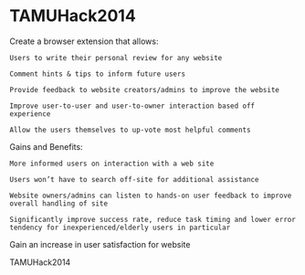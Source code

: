 TAMUHack2014
============
Create a browser extension that allows:

    Users to write their personal review for any website
    
    Comment hints & tips to inform future users
    
    Provide feedback to website creators/admins to improve the website
    
    Improve user-to-user and user-to-owner interaction based off experience
    
    Allow the users themselves to up-vote most helpful comments

Gains and Benefits:

    More informed users on interaction with a web site
    
    Users won’t have to search off-site for additional assistance
    
    Website owners/admins can listen to hands-on user feedback to improve overall handling of site
    
    Significantly improve success rate, reduce task timing and lower error tendency for inexperienced/elderly users in particular
  
  Gain an increase in user satisfaction for website

TAMUHack2014
